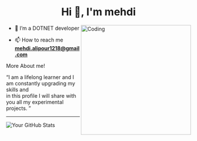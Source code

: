 <h1 align="center">Hi 👋, I'm mehdi</h1>

<img align="right" alt="Coding" width="300" src="https://miro.medium.com/max/680/0*7Q3yvSIv_t0ioJ-Z.gif"/>


- 🌱 I’m a DOTNET developer

- 📫 How to reach me **mehdi.alipour1218@gmail.com**



</p>
More About me! 

<q>I am a lifelong learner and I am constantly upgrading my skills and<br/> in this profile I will share with you all my experimental projects. </q>
<hr/>

![Your GitHub Stats](https://github-readme-stats.vercel.app/api?username=mc-programmer&show_icons=true)
